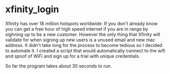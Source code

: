 # xfinity_login
Xfinity has over 18 million hotspots worldwide. If you don't already know you can get a free hour of high speed internet if you are in range by sighning up to be a new customer. However the only thing that Xfinity will validate for when signing up new users is a unused email and new mac address. It didn't take long for the process to become tedious so I decided to automate it.
I created a script that would automatically connect to the wifi and spoof of WiFi and sign up for a trial with unique credentials.

So far the program takes about 30 seconds to run. 
